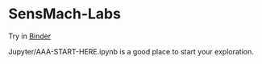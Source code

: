 # SensMach-Labs
Try in [Binder](https://mybinder.org/v2/gh/mstanley103/SensMach-Labs/master)

Jupyter/AAA-START-HERE.ipynb is a good place to start your exploration.
